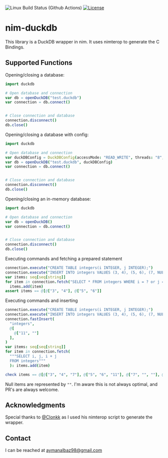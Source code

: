 ![Linux Build Status (Github Actions)](https://github.com/ayman-albaz/nim-duckdb/actions/workflows/install_and_test.yml/badge.svg) [![License](https://img.shields.io/badge/License-Apache%202.0-blue.svg)](https://opensource.org/licenses/Apache-2.0)

# nim-duckdb

This library is a DuckDB wrapper in nim. It uses nimterop to generate the C Bindings.


## Supported Functions

Opening/closing a database:
```Nim
import duckdb

# Open database and connection
var db = openDuckDB("test.duckdb")
var connection = db.connect()


# Close connection and database
connection.disconnect()
db.close()  
```

Opening/closing a database with config:
```Nim
import duckdb

# Open database and connection
var duckDBConfig = DuckDBConfig(accessMode: "READ_WRITE", threads: "8", maxMemory: "8GB", defaultOrder: "DESC")
var db = openDuckDB("test.duckdb", duckDBConfig)
var connection = db.connect()


# Close connection and database
connection.disconnect()
db.close()  

```

Opening/closing an in-memory database:
```Nim
import duckdb

# Open database and connection
var db = openDuckDB()
var connection = db.connect()


# Close connection and database
connection.disconnect()
db.close()  
```

Executing commands and fetching a prepared statement
```Nim
connection.execute("CREATE TABLE integers(i INTEGER, j INTEGER);")
connection.execute("INSERT INTO integers VALUES (3, 4), (5, 6), (7, NULL);")
var items: seq[seq[string]]
for item in connection.fetch("SELECT * FROM integers WHERE i = ? or j = ?", 3, "6"):
  items.add(item)
assert items == @[@["3", "4"], @["5", "6"]]
```

Executing commands and inserting
```Nim
connection.execute("CREATE TABLE integers(i INTEGER, j INTEGER);")
connection.execute("INSERT INTO integers VALUES (3, 4), (5, 6), (7, NULL);")
connection.fastInsert(
  "integers",
  @[
    @["11", ""]
  ],
)
var items: seq[seq[string]]
for item in connection.fetch(
  """SELECT i, j, i + j
  FROM integers"""
  ): items.add(item)

check items == @[@["3", "4", "7"], @["5", "6", "11"], @["7", "", ""], @["11", "", ""]]
```

Null items are represented by `""`. I'm aware this is not always optimal, and PR's are always welcome.


## Acknowledgments
Special thanks to [@Clonkk](https://github.com/Clonkk/duckdb_wrapper) as I used his nimterop script to generate the wrapper.


## Contact
I can be reached at aymanalbaz98@gmail.com